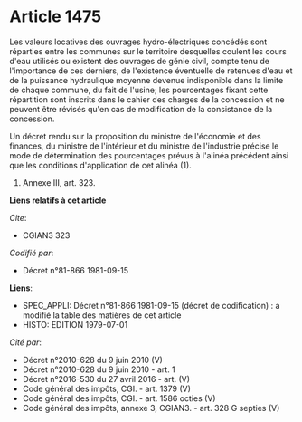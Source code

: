 # Article 1475

Les valeurs locatives des ouvrages hydro-électriques concédés sont réparties entre les communes sur le territoire desquelles
coulent les cours d'eau utilisés ou existent des ouvrages de génie civil, compte tenu de l'importance de ces derniers, de
l'existence éventuelle de retenues d'eau et de la puissance hydraulique moyenne devenue indisponible dans la limite de chaque
commune, du fait de l'usine; les pourcentages fixant cette répartition sont inscrits dans le cahier des charges de la
concession et ne peuvent être révisés qu'en cas de modification de la consistance de la concession.

Un décret rendu sur la proposition du ministre de l'économie et des finances, du ministre de l'intérieur et du ministre de
l'industrie précise le mode de détermination des pourcentages prévus à l'alinéa précédent ainsi que les conditions
d'application de cet alinéa (1).

1)  Annexe III, art. 323.

**Liens relatifs à cet article**

_Cite_:

  - CGIAN3 323

_Codifié par_:

  - Décret n°81-866 1981-09-15

**Liens**:

  - SPEC_APPLI: Décret n°81-866 1981-09-15 (décret de codification) : a modifié la table des matières de cet article
  - HISTO: EDITION 1979-07-01

_Cité par_:

  - Décret n°2010-628 du 9 juin 2010 (V)
  - Décret n°2010-628 du 9 juin 2010 - art. 1
  - Décret n°2016-530 du 27 avril 2016 - art. (V)
  - Code général des impôts, CGI. - art. 1379 (V)
  - Code général des impôts, CGI. - art. 1586 octies (V)
  - Code général des impôts, annexe 3, CGIAN3. - art. 328 G septies (V)
